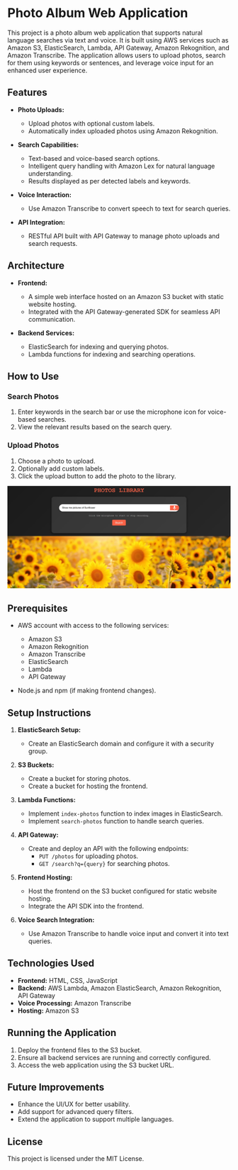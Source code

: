 # Photo Album Web Application

This project is a photo album web application that supports natural language searches via text and voice. It is built using AWS services such as Amazon S3, ElasticSearch, Lambda, API Gateway, Amazon Rekognition, and Amazon Transcribe. The application allows users to upload photos, search for them using keywords or sentences, and leverage voice input for an enhanced user experience.

## Features

- **Photo Uploads:**
  - Upload photos with optional custom labels.
  - Automatically index uploaded photos using Amazon Rekognition.

- **Search Capabilities:**
  - Text-based and voice-based search options.
  - Intelligent query handling with Amazon Lex for natural language understanding.
  - Results displayed as per detected labels and keywords.

- **Voice Interaction:**
  - Use Amazon Transcribe to convert speech to text for search queries.

- **API Integration:**
  - RESTful API built with API Gateway to manage photo uploads and search requests.

## Architecture

- **Frontend:**
  - A simple web interface hosted on an Amazon S3 bucket with static website hosting.
  - Integrated with the API Gateway-generated SDK for seamless API communication.

- **Backend Services:**
  - ElasticSearch for indexing and querying photos.
  - Lambda functions for indexing and searching operations.

## How to Use

### Search Photos
1. Enter keywords in the search bar or use the microphone icon for voice-based searches.
2. View the relevant results based on the search query.

### Upload Photos
1. Choose a photo to upload.
2. Optionally add custom labels.
3. Click the upload button to add the photo to the library.

![Application Screenshot](https://github.com/anandj25/Photo-Album-AWS/blob/main/FrontEnd/Output/Output%202.jpg)

## Prerequisites

- AWS account with access to the following services:
  - Amazon S3
  - Amazon Rekognition
  - Amazon Transcribe
  - ElasticSearch
  - Lambda
  - API Gateway

- Node.js and npm (if making frontend changes).

## Setup Instructions

1. **ElasticSearch Setup:**
   - Create an ElasticSearch domain and configure it with a security group.

2. **S3 Buckets:**
   - Create a bucket for storing photos.
   - Create a bucket for hosting the frontend.

3. **Lambda Functions:**
   - Implement `index-photos` function to index images in ElasticSearch.
   - Implement `search-photos` function to handle search queries.

4. **API Gateway:**
   - Create and deploy an API with the following endpoints:
     - `PUT /photos` for uploading photos.
     - `GET /search?q={query}` for searching photos.

5. **Frontend Hosting:**
   - Host the frontend on the S3 bucket configured for static website hosting.
   - Integrate the API SDK into the frontend.

6. **Voice Search Integration:**
   - Use Amazon Transcribe to handle voice input and convert it into text queries.

## Technologies Used

- **Frontend:** HTML, CSS, JavaScript
- **Backend:** AWS Lambda, Amazon ElasticSearch, Amazon Rekognition, API Gateway
- **Voice Processing:** Amazon Transcribe
- **Hosting:** Amazon S3

## Running the Application

1. Deploy the frontend files to the S3 bucket.
2. Ensure all backend services are running and correctly configured.
3. Access the web application using the S3 bucket URL.

## Future Improvements

- Enhance the UI/UX for better usability.
- Add support for advanced query filters.
- Extend the application to support multiple languages.

## License

This project is licensed under the MIT License.

